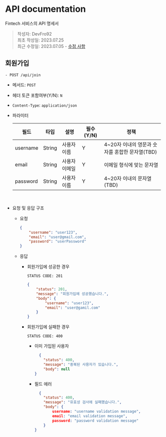 # API documentation

Fintech 서비스의 API 명세서

> 작성자: DevFro92 <br/>
> 최초 작성일: 2023.07.25 <br/>
> 최근 수정일: 2023.07.05 - [수정 사항](./FixDetail.md)


## 회원가입

```text
- POST /api/join
```

- 메서드: `POST`
- 헤더 토큰 포함여부(Y/N): `N`
- `Content-Type`: `application/json`
- 파라미터

    |필드|타입|설명|필수(Y/N)|정책|
    |-|-|-|-|-|
    |username|String|사용자 이름|Y|4~20자 이내의 영문과 숫자를 혼합한 문자열(TBD)|
    |email|String|사용자 이메일|Y|이메일 형식에 맞는 문자열|
    |password|String|사용자 이름|Y|4~20자 이내의 문자열(TBD)|

<br/>

- 요청 및 응답 구조
  - 요청

    ```json
    {
        "username": "user123",
        "email": "user@gmail.com",
        "password": "userPassword"
    }
    ```

  - 응답

    - 회원가입에 성공한 경우

      `STATUS CODE: 201`

        ``` json
        {
            "status": 201,
            "message": "회원가입에 성공했습니다.",
            "body": {
                "username": "user123",
                "email": "user@gamil.com"
            }
        }
        ```

    - 회원가입에 실패한 경우

      `STATUS CODE: 400`

      - 이미 가입된 사용자

        ```json
          {
            "status": 400,
            "message": "중복된 사용자가 있습니다.",
            "body": null
        }
        ```

      - 필드 에러

        ```json
          {
            "status": 400,
            "message": "유효성 검사에 실패했습니다.",
            "body": {
                username: "username validation message",
                email: "email validation message",
                password: "password validation message"
            }
        }
